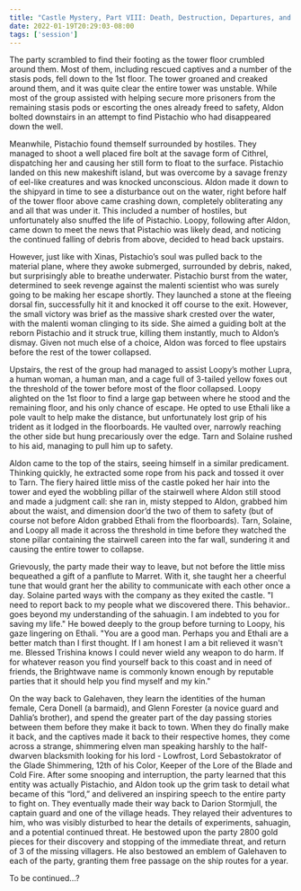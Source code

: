 ```yaml
---
title: "Castle Mystery, Part VIII: Death, Destruction, Departures, and Debts Paid"
date: 2022-01-19T20:29:03-08:00
tags: ['session']
---
```


The party scrambled to find their footing as the tower floor crumbled around them. Most of them, including rescued captives and a number of the stasis pods, fell down to the 1st floor. The tower groaned and creaked around them, and it was quite clear the entire tower was unstable. While most of the group assisted with helping secure more prisoners from the remaining stasis pods or escorting the ones already freed to safety, Aldon bolted downstairs in an attempt to find Pistachio who had disappeared down the well.

Meanwhile, Pistachio found themself surrounded by hostiles. They managed to shoot a well placed fire bolt at the savage form of Cithrel, dispatching her and causing her still form to float to the surface. Pistachio landed on this new makeshift island, but was overcome by a savage frenzy of eel-like creatures and was knocked unconscious. Aldon made it down to the shipyard in time to see a disturbance out on the water, right before half of the tower floor above came crashing down, completely obliterating any and all that was under it. This included a number of hostiles, but unfortunately also snuffed the life of Pistachio. Loopy, following after Aldon, came down to meet the news that Pistachio was likely dead, and noticing the continued falling of debris from above, decided to head back upstairs.

However, just like with Xinas, Pistachio’s soul was pulled back to the material plane, where they awoke submerged, surrounded by debris, naked, but surprisingly able to breathe underwater. Pistachio burst from the water, determined to seek revenge against the malenti scientist who was surely going to be making her escape shortly. They launched a stone at the fleeing dorsal fin, successfully hit it and knocked it off course to the exit. However, the small victory was brief as the massive shark crested over the water, with the malenti woman clinging to its side. She aimed a guiding bolt at the reborn Pistachio and it struck true, killing them instantly, much to Aldon’s dismay. Given not much else of a choice, Aldon was forced to flee upstairs before the rest of the tower collapsed.

Upstairs, the rest of the group had managed to assist Loopy’s mother Lupra, a human woman, a human man, and a cage full of 3-tailed yellow foxes out the threshold of the tower before most of the floor collapsed. Loopy alighted on the 1st floor to find a large gap between where he stood and the remaining floor, and his only chance of escape. He opted to use Ethali like a pole vault to help make the distance, but unfortunately lost grip of his trident as it lodged in the floorboards. He vaulted over, narrowly reaching the other side but hung precariously over the edge. Tarn and Solaine rushed to his aid, managing to pull him up to safety.

Aldon came to the top of the stairs, seeing himself in a similar predicament. Thinking quickly, he extracted some rope from his pack and tossed it over to Tarn. The fiery haired little miss of the castle poked her hair into the tower and eyed the wobbling pillar of the stairwell where Aldon still stood and made a judgment call: she ran in, misty stepped to Aldon, grabbed him about the waist, and dimension door’d the two of them to safety (but of course not before Aldon grabbed Ethali from the floorboards). Tarn, Solaine, and Loopy all made it across the threshold in time before they watched the stone pillar containing the stairwell careen into the far wall, sundering it and causing the entire tower to collapse.

Grievously, the party made their way to leave, but not before the little miss bequeathed a gift of a panflute to Marret. With it, she taught her a cheerful tune that would grant her the ability to communicate with each other once a day. Solaine parted ways with the company as they exited the castle. 
"I need to report back to my people what we discovered there. This behavior.. goes beyond my understanding of the sahuagin. I am indebted to you for saving my life." He bowed deeply to the group before turning to Loopy, his gaze lingering on Ethali. "You are a good man. Perhaps you and Ethali are a better match than I first thought. If I am honest I am a bit relieved it wasn't me. Blessed Trishina knows I could never wield any weapon to do harm. If for whatever reason you find yourself back to this coast and in need of friends, the Brightwave name is commonly known enough by reputable parties that it should help you find myself and my kin."

On the way back to Galehaven, they learn the identities of the human female, Cera Donell (a barmaid), and Glenn Forester (a novice guard and Dahlia’s brother), and spend the greater part of the day passing stories between them before they make it back to town. When they do finally make it back, and the captives made it back to their respective homes, they come across a strange, shimmering elven man speaking harshly to the half-dwarven blacksmith looking for his lord - Lowfrost, Lord Sebastokrator of the Glade Shimmering, 12th of his Color, Keeper of the Lore of the Blade and Cold Fire. After some snooping and interruption, the party learned that this entity was actually Pistachio, and Aldon took up the grim task to detail what became of this “lord,” and delivered an inspiring speech to the entire party to fight on.
They eventually made their way back to Darion Stormjull, the captain guard and one of the village heads. They relayed their adventures to him, who was visibly disturbed to hear the details of experiments, sahuagin, and a potential continued threat. He bestowed upon the party 2800 gold pieces for their discovery and stopping of the immediate threat, and return of 3 of the missing villagers. He also bestowed an emblem of Galehaven to each of the party, granting them free passage on the ship routes for a year.

To be continued…?
